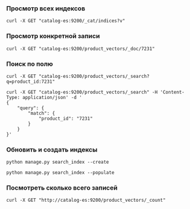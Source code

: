 ### **Просмотр всех индексов** 
```
curl -X GET "catalog-es:9200/_cat/indices?v"
```

### **Просмотр конкретной записи**
```
curl -X GET "catalog-es:9200/product_vectors/_doc/7231"
```

### Поиск по полю
```
curl -X GET "catalog-es:9200/product_vectors/_search?q=product_id:7231"
```

```
curl -X GET "catalog-es:9200/product_vectors/_search" -H 'Content-Type: application/json' -d '
{
    "query": {
        "match": {
            "product_id": "7231"
        }
    }
}'
```

### Обновить и создать индексы
```
python manage.py search_index --create
```
```
python manage.py search_index --populate
```


### Посмотреть сколько всего записей
```
curl -X GET "http://catalog-es:9200/product_vectors/_count"
```
